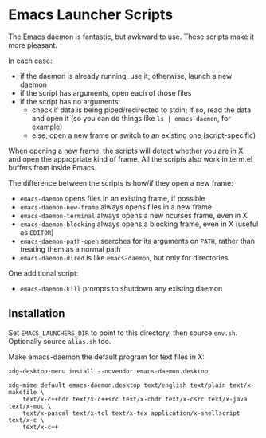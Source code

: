 # Emacs Launcher Scripts

The Emacs daemon is fantastic, but awkward to use. These scripts make
it more pleasant.

In each case:

- if the daemon is already running, use it; otherwise, launch a new daemon
- if the script has arguments, open each of those files
- if the script has no arguments:
  - check if data is being piped/redirected to stdin; if so, read the data and
    open it (so you can do things like `ls | emacs-daemon`, for example)
  - else, open a new frame or switch to an existing one (script-specific)

When opening a new frame, the scripts will detect whether you are in X, and open
the appropriate kind of frame. All the scripts also work in term.el buffers from
inside Emacs.

The difference between the scripts is how/if they open a new frame:

- `emacs-daemon` opens files in an existing frame, if possible
- `emacs-daemon-new-frame` always opens files in a new frame
- `emacs-daemon-terminal` always opens a new ncurses frame, even in X
- `emacs-daemon-blocking` always opens a blocking frame, even in X (useful as
  `EDITOR`)
- `emacs-daemon-path-open` searches for its arguments on `PATH`, rather than
  treating them as a normal path
- `emacs-daemon-dired` is like `emacs-daemon`, but only for directories

One additional script:

- `emacs-daemon-kill` prompts to shutdown any existing daemon

## Installation

Set `EMACS_LAUNCHERS_DIR` to point to this directory, then source `env.sh`.
Optionally source `alias.sh` too.

Make emacs-daemon the default program for text files in X:

```shell
xdg-desktop-menu install --novendor emacs-daemon.desktop

xdg-mime default emacs-daemon.desktop text/english text/plain text/x-makefile \
    text/x-c++hdr text/x-c++src text/x-chdr text/x-csrc text/x-java text/x-moc \
    text/x-pascal text/x-tcl text/x-tex application/x-shellscript text/x-c \
    text/x-c++
```
